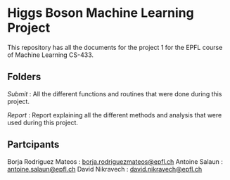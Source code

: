 # Higgs Boson Machine Learning Project

This repository has all the documents for the project 1 for the EPFL course of Machine Learning CS-433.

## Folders 

*Submit* : All the different functions and routines that were done during this project.

*Report* : Report explaining all the different methods and analysis that were used during this project. 

## Partcipants

Borja Rodriguez Mateos : borja.rodriguezmateos@epfl.ch
Antoine Salaun : antoine.salaun@epfl.ch
David Nikravech : david.nikravech@epfl.ch

